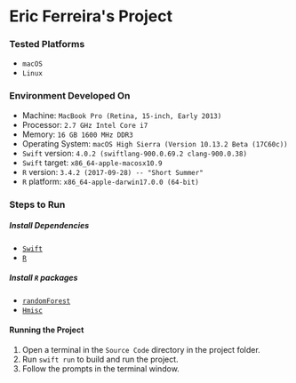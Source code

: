 # Eric Ferreira's Project

### Tested Platforms

* `macOS`
* `Linux`

### Environment Developed On

* Machine: `MacBook Pro (Retina, 15-inch, Early 2013)`
* Processor: `2.7 GHz Intel Core i7`
* Memory: `16 GB 1600 MHz DDR3`
* Operating System: `macOS High Sierra (Version 10.13.2 Beta (17C60c))`
* `Swift` version: `4.0.2 (swiftlang-900.0.69.2 clang-900.0.38)`
* `Swift` target: `x86_64-apple-macosx10.9`
* `R` version: `3.4.2 (2017-09-28) -- "Short Summer"`
* `R` platform: `x86_64-apple-darwin17.0.0 (64-bit)`

### Steps to Run

##### Install Dependencies

* [`Swift`](https://swift.org)
* [`R`](https://www.r-project.org)

##### Install `R` packages

* [`randomForest`](https://cran.r-project.org/web/packages/randomForest/)
* [`Hmisc`](https://cran.r-project.org/web/packages/Hmisc/)

#### Running the Project

1. Open a terminal in the `Source Code` directory in the project folder.
1. Run `swift run` to build and run the project.
1. Follow the prompts in the terminal window.
